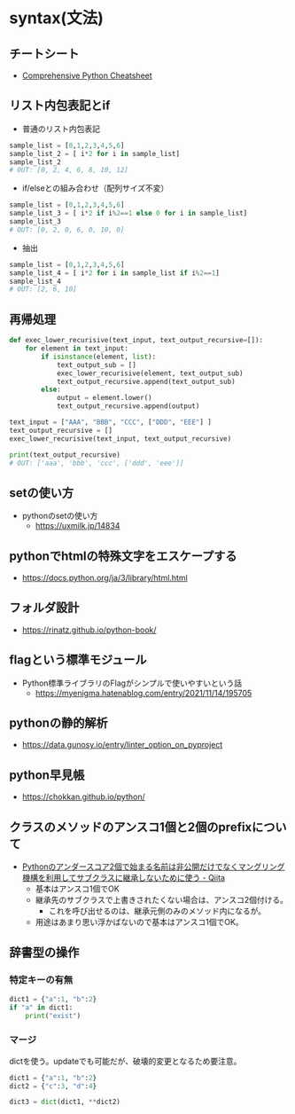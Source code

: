 # syntax(文法)

## チートシート

- [Comprehensive Python Cheatsheet](https://github.com/gto76/python-cheatsheet)

## リスト内包表記とif

- 普通のリスト内包表記
```python
sample_list = [0,1,2,3,4,5,6]
sample_list_2 = [ i*2 for i in sample_list]
sample_list_2
# OUT: [0, 2, 4, 6, 8, 10, 12]
```

- if/elseとの組み合わせ（配列サイズ不変）
```python
sample_list = [0,1,2,3,4,5,6]
sample_list_3 = [ i*2 if i%2==1 else 0 for i in sample_list]
sample_list_3
# OUT: [0, 2, 0, 6, 0, 10, 0]
```

- 抽出
```python
sample_list = [0,1,2,3,4,5,6]
sample_list_4 = [ i*2 for i in sample_list if i%2==1]
sample_list_4
# OUT: [2, 6, 10]
```

## 再帰処理

```python
def exec_lower_recurisive(text_input, text_output_recursive=[]):
    for element in text_input:
        if isinstance(element, list):
            text_output_sub = []
            exec_lower_recurisive(element, text_output_sub)
            text_output_recursive.append(text_output_sub)
        else:
            output = element.lower()
            text_output_recursive.append(output)

text_input = ["AAA", "BBB", "CCC", ["DDD", "EEE"] ]
text_output_recursive = []
exec_lower_recurisive(text_input, text_output_recursive)

print(text_output_recursive)
# OUT: ['aaa', 'bbb', 'ccc', ['ddd', 'eee']]
```

## setの使い方

- pythonのsetの使い方
  - https://uxmilk.jp/14834

## pythonでhtmlの特殊文字をエスケープする

- https://docs.python.org/ja/3/library/html.html

## フォルダ設計

- https://rinatz.github.io/python-book/

## flagという標準モジュール

- Python標準ライブラリのFlagがシンプルで使いやすいという話
  - https://myenigma.hatenablog.com/entry/2021/11/14/195705

## pythonの静的解析

- https://data.gunosy.io/entry/linter_option_on_pyproject

## python早見帳

- https://chokkan.github.io/python/

## クラスのメソッドのアンスコ1個と2個のprefixについて

- [Pythonのアンダースコア2個で始まる名前は非公開だけでなくマングリング機構を利用してサブクラスに継承しないために使う - Qiita](https://qiita.com/shiracamus/items/5331cd89b202953403dd)
  - 基本はアンスコ1個でOK
  - 継承先のサブクラスで上書きされたくない場合は、アンスコ2個付ける。
    - これを呼び出せるのは、継承元側のみのメソッド内になるが。
  - 用途はあまり思い浮かばないので基本はアンスコ1個でOK。

## 辞書型の操作

### 特定キーの有無

```python
dict1 = {"a":1, "b":2}
if "a" in dict1:
    print("exist")
```

### マージ

dictを使う。updateでも可能だが、破壊的変更となるため要注意。

```python
dict1 = {"a":1, "b":2}
dict2 = {"c":3, "d":4}

dict3 = dict(dict1, **dict2)
```


